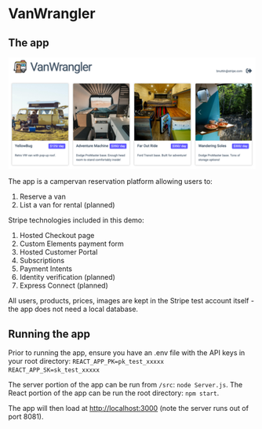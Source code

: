 # VanWrangler

## The app

![Preview image](src/images/VanWranglerPreview.png)

The app is a campervan reservation platform allowing users to:
1. Reserve a van
1. List a van for rental (planned)

Stripe technologies included in this demo:
1. Hosted Checkout page
1. Custom Elements payment form
1. Hosted Customer Portal
1. Subscriptions
1. Payment Intents
1. Identity verification (planned)
1. Express Connect (planned)

All users, products, prices, images are kept in the Stripe test account itself - the app does not need a local database.

## Running the app

Prior to running the app, ensure you have an .env file with the API keys in your root directory:
    `REACT_APP_PK=pk_test_xxxxx`
    `REACT_APP_SK=sk_test_xxxxx`

The server portion of the app can be run from `/src`: `node Server.js`.
The React portion of the app can be run the root directory: `npm start`.

The app will then load at [http://localhost:3000](http://localhost:3000) (note the server runs out of port 8081).


